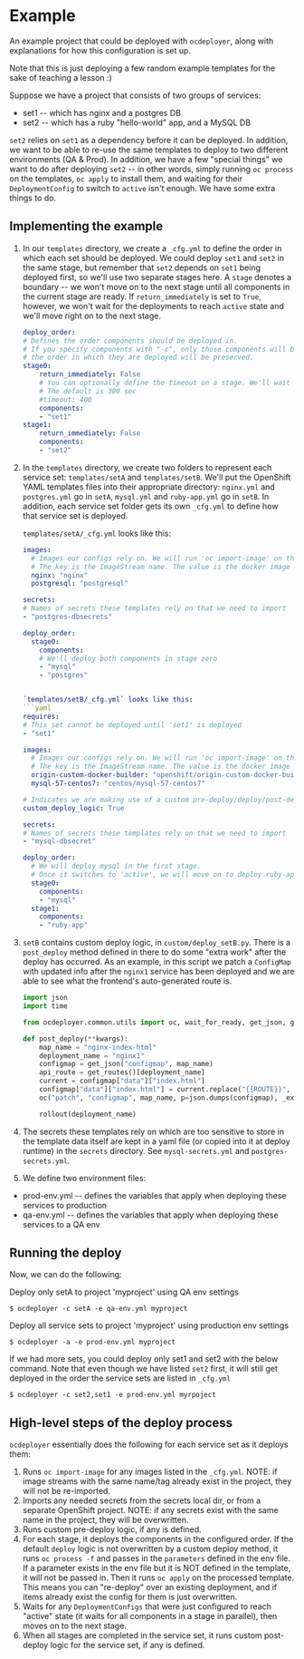 # Example

An example project that could be deployed with `ocdeployer`, along with explanations for how this configuration is set up.

Note that this is just deploying a few random example templates for the sake of teaching a lesson :)

Suppose we have a project that consists of two groups of services:
* set1 -- which has nginx and a postgres DB
* set2 -- which has a ruby "hello-world" app, and a MySQL DB

`set2` relies on `set1` as a dependency before it can be deployed. In addition, we want to be able to re-use the same templates to
deploy to two different environments (QA & Prod). In addition, we have a few "special things" we want to do after deploying `set2` -- in other words, simply running `oc process` on the templates, `oc apply` to install them, and waiting for their `DeploymentConfig`
to switch to `active` isn't enough. We have some extra things to do.

## Implementing the example

1) In our `templates` directory, we create a `_cfg.yml` to define the order in which each set should be deployed. We could deploy
`set1` and `set2` in the same stage, but remember that `set2` depends on `set1` being deployed first, so we'll use two separate stages here.
A `stage` denotes a boundary -- we won't move on to the next stage until all components in the current stage are ready. If `return_immediately`
is set to `True`, however, we won't wait for the deployments to reach `active` state and we'll move right on to the next stage.

    ```yaml
    deploy_order:
    # Defines the order components should be deployed in.
    # If you specify components with "-c", only those components will be deployed, but
    # the order in which they are deployed will be preserved.
    stage0:
        return_immediately: False
        # You can optionally define the timeout on a stage. We'll wait <timeout> sec for deployments to become active before timing out.
        # The default is 300 sec
        #timeout: 400
        components:
        - "set1"
    stage1:
        return_immediately: False
        components:
        - "set2"
    ```
2) In the `templates` directory, we create two folders to represent each service set: `templates/setA` and `templates/setB`. We'll put the OpenShift YAML templates files into their appropriate directory: `nginx.yml` and `postgres.yml` go in `setA`, `mysql.yml` and `ruby-app.yml` go in `setB`. In addition, each service set folder gets its own `_cfg.yml` to define how that service set is deployed.

    `templates/setA/_cfg.yml` looks like this:
    ```yaml
    images:
      # Images our configs rely on. We will run 'oc import-image' on these.
      # The key is the ImageStream name. The value is the docker image to pull.
      nginx: "nginx"
      postgresql: "postgresql"

    secrets:
    # Names of secrets these templates rely on that we need to import
    - "postgres-dbsecrets"

    deploy_order:
      stage0:
        components:
        # We'll deploy both components in stage zero
        - "mysql"
        - "postgres"


    `templates/setB/_cfg.yml` looks like this:
    ```yaml
    requires:
    # This set cannot be deployed until 'set1' is deployed
    - "set1"

    images:
      # Images our configs rely on. We will run 'oc import-image' on these.
      # The key is the ImageStream name. The value is the docker image to pull.
      origin-custom-docker-builder: "openshift/origin-custom-docker-builder"
      mysql-57-centos7: "centos/mysql-57-centos7"

    # Indicates we are making use of a custom pre-deploy/deploy/post-deploy script
    custom_deploy_logic: True

    secrets:
    # Names of secrets these templates rely on that we need to import
    - "mysql-dbsecret"

    deploy_order:
      # We will deploy mysql in the first stage.
      # Once it switches to 'active', we will move on to deploy ruby-app
      stage0:
        components:
        - "mysql"
      stage1:
        components:
        - "ruby-app"
    ```

3) `setB` contains custom deploy logic, in `custom/deploy_setB.py`. There is a `post_deploy` method defined in there to do some "extra work" after the deploy has occurred. As an example, in this script we patch a `ConfigMap` with updated info after the `nginx1` service has been deployed and we are able to see what the frontend's auto-generated route is.

    ```python
    import json
    import time

    from ocdeployer.common.utils import oc, wait_for_ready, get_json, get_routes, rollout

    def post_deploy(**kwargs):
        map_name = "nginx-index-html"
        deployment_name = "nginx1"
        configmap = get_json("configmap", map_name)
        api_route = get_routes()[deployment_name]
        current = configmap["data"]["index.html"]
        configmap["data"]["index.html"] = current.replace("{{ROUTE}}", api_route)
        oc("patch", "configmap", map_name, p=json.dumps(configmap), _exit_on_err=False)

        rollout(deployment_name)
    ```

4) The secrets these templates rely on which are too sensitive to store in the template data itself are kept in a yaml file (or copied into it at deploy runtime) in the `secrets` directory. See `mysql-secrets.yml` and `postgres-secrets.yml`.

5) We define two environment files:
* prod-env.yml -- defines the variables that apply when deploying these services to production
* qa-env.yml -- defines the variables that apply when deploying these services to a QA env

## Running the deploy

Now, we can do the following:

Deploy only setA to project 'myproject' using QA env settings

`$ ocdeployer -c setA -e qa-env.yml myproject`

Deploy all service sets to project 'myproject' using production env settings

`$ ocdeployer -a -e prod-env.yml myproject`

If we had more sets, you could deploy only set1 and set2 with the below command. Note that even though we have listed `set2` first, it will still get deployed in the order the service sets are listed in `_cfg.yml`

`$ ocdeployer -c set2,set1 -e prod-env.yml myrpoject`

## High-level steps of the deploy process

`ocdeployer` essentially does the following for each service set as it deploys them:
1) Runs `oc import-image` for any images listed in the `_cfg.yml`. NOTE: if image streams with the same name/tag already exist in the project, they will not be re-imported.
2) Imports any needed secrets from the secrets local dir, or from a separate OpenShift project. NOTE: if any secrets exist with the same name in the project, they will be overwritten.
3) Runs custom pre-deploy logic, if any is defined.
4) For each stage, it deploys the components in the configured order. If the default `deploy` logic is not overwritten by a custom deploy method, it runs `oc process -f` and passes in the `parameters` defined in the env file. If a parameter exists in the env file but it is NOT defined in the template, it will not be passed in. Then it runs `oc apply` on the processed template. This means you can "re-deploy" over an existing deployment, and if items already exist the config for them is just overwritten.
5) Waits for any `DeploymentConfigs` that were just configured to reach "active" state (it waits for all components in a stage in parallel), then moves on to the next stage.
6) When all stages are completed in the service set, it runs custom post-deploy logic for the service set, if any is defined.
